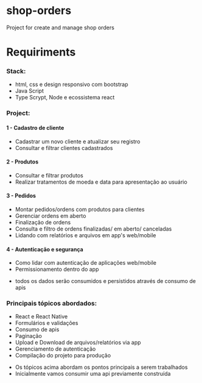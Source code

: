 # shop-orders

Project for create and manage shop orders

# Requiriments

### Stack:

- html, css e design responsivo com bootstrap
- Java Script
- Type Scrypt, Node e ecossistema react
 

### Project:
 
#### 1 - Cadastro de cliente
- Cadastrar um novo cliente e atualizar seu registro
- Consultar e filtrar clientes cadastrados
 
#### 2 - Produtos
- Consultar e filtrar produtos
- Realizar tratamentos de moeda e data para apresentação ao usuário
 
#### 3 - Pedidos
- Montar pedidos/ordens com produtos para clientes 
- Gerenciar ordens em aberto
- Finalização de ordens
- Consulta e filtro de ordens finalizadas/ em aberto/ canceladas
- Lidando com relatórios e arquivos em app's web/mobile
 
#### 4 - Autenticação e segurança
- Como lidar com autenticação de aplicações web/mobile
- Permissionamento dentro do app

* todos os dados serão consumidos e persistidos através de consumo de apis
 
### Principais tópicos abordados:
- React e React Native
- Formulários e validações
- Consumo de apis
- Paginação
- Upload e Download de arquivos/relatórios via app
- Gerenciamento de autenticação
- Compilação do projeto para produção
 
* Os tópicos acima abordam os pontos principais a serem trabalhados
* Inicialmente vamos consumir uma api previamente construída
 
 